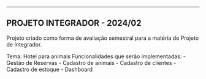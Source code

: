 ----------------------------
PROJETO INTEGRADOR - 2024/02
----------------------------


Projeto criado como forma de avaliação semestral para a matéria de Projeto de Integrador.

Tema: Hotel para animais
Funcionalidades que serão implementadas:
    - Gestão de Reservas
    - Cadastro de animais
    - Cadastro de clientes
    - Cadastro de estoque
    - Dashboard
